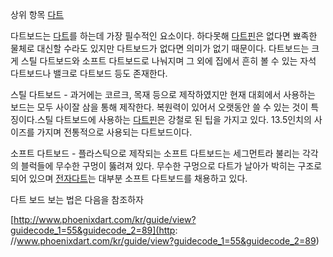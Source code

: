 상위 항목 [다트](%EB%8B%A4%ED%8A%B8.md)

다트보드는 [다트](%EB%8B%A4%ED%8A%B8.md)를 하는데 가장 필수적인 요소이다. 하다못해
[다트핀](%EB%8B%A4%ED%8A%B8%ED%95%80.md)은 없다면 뾰족한 물체로 대신할 수라도 있지만 다트보드가 없다면
의미가 없기 때문이다. 다트보드는 크게 스틸 다트보드와 소프트 다트보드로 나눠지며 그 외에 집에서 흔히 볼 수 있는 자석 다트보드나 밸크로
다트보드 등도 존재한다.

스틸 다트보드 - 과거에는 코르크, 목재 등으로 제작하였지만 현재 대회에서 사용하는 보드는 모두 사이잘 삼을 통해 제작한다. 복원력이 있어서
오랫동안 쓸 수 있는 것이 특징이다.스틸 다트보드에 사용하는 [다트핀](%EB%8B%A4%ED%8A%B8%ED%95%80.md)은
강철로 된 팁을 가지고 있다. 13.5인치의 사이즈를 가지며 전통적으로 사용되는 다트보드이다.

소프트 다트보드 - 플라스틱으로 제작되는 소프트 다트보드는 세그먼트라 불리는 각각의 블럭들에 무수한 구멍이 뚫려져 있다. 무수한 구멍으로
다트가 날아가 박히는 구조로 되어 있으며 [전자다트](%EC%A0%84%EC%9E%90%EB%8B%A4%ED%8A%B8.md)는 대부분
소프트 다트보드를 채용하고 있다.

다트 보드 보는 법은 다음을 참조하자

[http://www.phoenixdart.com/kr/guide/view?guidecode_1=55&guidecode_2=89](http:
//www.phoenixdart.com/kr/guide/view?guidecode_1=55&guidecode_2=89)

